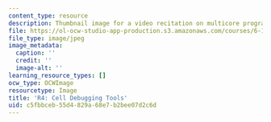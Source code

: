 ```yaml
---
content_type: resource
description: Thumbnail image for a video recitation on multicore programming.
file: https://ol-ocw-studio-app-production.s3.amazonaws.com/courses/6-189-multicore-programming-primer-january-iap-2007/c5fbbceb55d4829a68e7b2bee07d2c6d_r4.jpg
file_type: image/jpeg
image_metadata:
  caption: ''
  credit: ''
  image-alt: ''
learning_resource_types: []
ocw_type: OCWImage
resourcetype: Image
title: 'R4: Cell Debugging Tools'
uid: c5fbbceb-55d4-829a-68e7-b2bee07d2c6d
---
```

